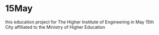 # 15May
this education project for The Higher Institute of Engineering in May 15th City affiliated to the Ministry of Higher Education 
